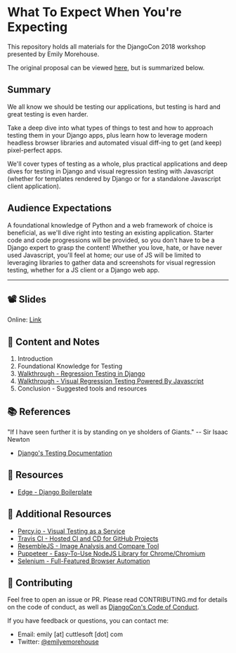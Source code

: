 # What To Expect When You're Expecting

This repository holds all materials for the DjangoCon 2018 workshop presented by Emily Morehouse.

The original proposal can be viewed
[here](https://github.com/emilyemorehouse/conference-talk-proposals/blob/master/accepted/what-to-expect-djangocon.md),
but is summarized below.

## Summary

We all know we should be testing our applications, but testing is hard and great testing is even
harder.

Take a deep dive into what types of things to test and how to approach testing them in your Django
apps, plus learn how to leverage modern headless browser libraries and automated visual diff-ing to
get (and keep) pixel-perfect apps.

We'll cover types of testing as a whole, plus practical applications and deep dives for testing in
Django and visual regression testing with Javascript (whether for templates rendered by Django or
for a standalone Javascript client application).

## Audience Expectations

A foundational knowledge of Python and a web framework of choice is beneficial, as we'll dive right
into testing an existing application. Starter code and code progressions will be provided, so you
don't have to be a Django expert to grasp the content! Whether you love, hate, or have never used
Javascript, you'll feel at home; our use of JS will be limited to leveraging libraries to gather
data and screenshots for visual regression testing, whether for a JS client or a Django web app.

---

## 📽 Slides

Online: [Link](https://emilyemorehouse.github.io/what-to-expect-when-youre-expecting/)

## 📝 Content and Notes

1. Introduction
1. Foundational Knowledge for Testing
1. [Walkthrough - Regression Testing in Django](regression-testing-in-django/README.md)
1. [Walkthrough - Visual Regression Testing Powered By
   Javascript](agnostic-visual-regression-testing/README.md)
1. Conclusion - Suggested tools and resources

## 📚 References

"If I have seen further it is by standing on ye sholders of Giants." -- Sir Isaac Newton

- [Django's Testing Documentation](https://docs.djangoproject.com/en/2.1/topics/testing/)

## 🧠 Resources

- [Edge - Django Boilerplate](https://django-edge.readthedocs.io)

## 🦄 Additional Resources

- [Percy.io - Visual Testing as a Service](https://percy.io/)
- [Travis CI - Hosted CI and CD for GitHub Projects](https://travis-ci.com/)
- [ResembleJS - Image Analysis and Compare Tool](https://huddleeng.github.io/Resemble.js/)
- [Puppeteer - Easy-To-Use NodeJS Library for
  Chrome/Chromium](https://github.com/GoogleChrome/puppeteer)
- [Selenium - Full-Featured Browser Automation](https://www.seleniumhq.org/)

## 🏅 Contributing

Feel free to open an issue or PR. Please read CONTRIBUTING.md for details on the code of conduct,
as well as [DjangoCon's Code of Conduct](https://2018.djangocon.us/conduct/).

If you have feedback or questions, you can contact me:

- Email: emily [at] cuttlesoft [dot] com
- Twitter: [@emilyemorehouse](https://twitter.com/emilyemorehouse)
